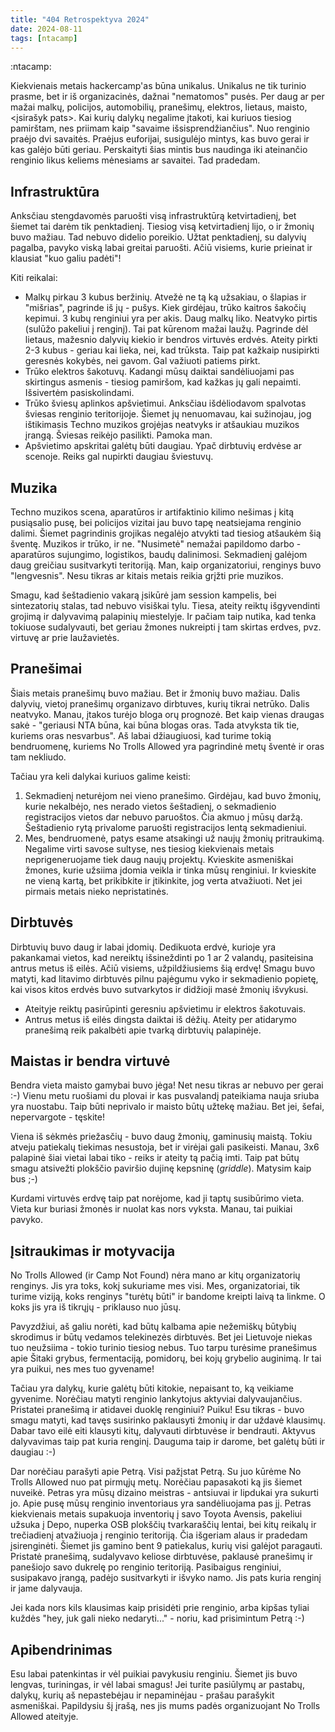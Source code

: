 ```yaml
---
title: "404 Retrospektyva 2024"
date: 2024-08-11
tags: [ntacamp]
---
```


:ntacamp:

Kiekvienais metais hackercamp'as būna unikalus. Unikalus ne tik turinio prasme,
bet ir iš organizacinės, dažnai "nematomos" pusės. Per daug ar per mažai malkų,
policijos, automobilių, pranešimų, elektros, lietaus, maisto, <įsirašyk pats>.
Kai kurių dalykų negalime įtakoti, kai kuriuos tiesiog pamirštam, nes priimam
kaip "savaime išsisprendžiančius". Nuo renginio praėjo dvi savaitės. Praėjus
euforijai, susigulėjo mintys, kas buvo gerai ir kas galėjo būti geriau.
Perskaityti šias mintis bus naudinga iki ateinančio renginio likus keliems
mėnesiams ar savaitei. Tad pradedam.

## Infrastruktūra

Anksčiau stengdavomės paruošti visą infrastruktūrą ketvirtadienį, bet šiemet tai
darėm tik penktadienį. Tiesiog visą ketvirtadienį lijo, o ir žmonių buvo mažiau.
Tad nebuvo didelio poreikio. Užtat penktadienį, su dalyvių pagalba, pavyko viską
labai greitai paruošti. Ačiū visiems, kurie prieinat ir klausiat "kuo galiu
padėti"!

Kiti reikalai:

- Malkų pirkau 3 kubus beržinių. Atvežė ne tą ką užsakiau, o šlapias ir
  "mišrias", pagrinde iš jų - pušys. Kiek girdėjau, trūko kaitros šakočių
  kepimui. 3 kubų renginiui yra per akis. Daug malkų liko. Neatvyko pirtis
  (sulūžo pakeliui į renginį). Tai pat kūrenom mažai laužų. Pagrinde dėl
  lietaus, mažesnio dalyvių kiekio ir bendros virtuvės erdvės. Ateity pirkti 2-3
  kubus - geriau kai lieka, nei, kad trūksta. Taip pat kažkaip nusipirkti
  geresnės kokybės, nei gavom. Gal važiuoti patiems pirkt.
- Trūko elektros šakotuvų. Kadangi mūsų daiktai sandėliuojami pas skirtingus
  asmenis - tiesiog pamiršom, kad kažkas jų gali nepaimti. Išsivertėm
  pasiskolindami.
- Trūko šviesų aplinkos apšvietimui. Anksčiau išdėliodavom spalvotas šviesas
  renginio teritorijoje. Šiemet jų nenuomavau, kai sužinojau, jog ištikimasis
  Techno muzikos grojėjas neatvyks ir atšaukiau muzikos įrangą. Šviesas reikėjo
  pasilikti. Pamoka man.
- Apšvietimo apskritai galėtų būti daugiau. Ypač dirbtuvių erdvėse ar scenoje.
  Reiks gal nupirkti daugiau šviestuvų.

## Muzika

Techno muzikos scena, aparatūros ir artifaktinio kilimo nešimas į kitą
pusiąsalio pusę, bei policijos vizitai jau buvo tapę neatsiejama renginio
dalimi. Šiemet pagrindinis grojikas negalėjo atvykti tad tiesiog atšaukėm šią
šventę. Muzikos ir trūko, ir ne. "Nusimetė" nemažai papildomo darbo - aparatūros
sujungimo, logistikos, baudų dalinimosi. Sekmadienį galėjom daug greičiau
susitvarkyti teritoriją. Man, kaip organizatoriui, renginys buvo "lengvesnis".
Nesu tikras ar kitais metais reikia grįžti prie muzikos.

Smagu, kad šeštadienio vakarą įsikūrė jam session kampelis, bei sintezatorių
stalas, tad nebuvo visiškai tylu. Tiesa, ateity reiktų išgyvendinti grojimą ir
dalyvavimą palapinių miestelyje. Ir pačiam taip nutika, kad tenka tokiuose
sudalyvauti, bet geriau žmones nukreipti į tam skirtas erdves, pvz. virtuvę ar
prie laužavietės.

## Pranešimai

Šiais metais pranešimų buvo mažiau. Bet ir žmonių buvo mažiau. Dalis dalyvių,
vietoj pranešimų organizavo dirbtuves, kurių tikrai netrūko. Dalis neatvyko.
Manau, įtakos turėjo bloga orų prognozė. Bet kaip vienas draugas sakė -
"geriausi NTA būna, kai būna blogas oras. Tada atvyksta tik tie, kuriems oras
nesvarbus". Aš labai džiaugiuosi, kad turime tokią bendruomenę, kuriems No
Trolls Allowed yra pagrindinė metų šventė ir oras tam nekliudo.

Tačiau yra keli dalykai kuriuos galime keisti:

1. Sekmadienį neturėjom nei vieno pranešimo. Girdėjau, kad buvo žmonių, kurie
   nekalbėjo, nes nerado vietos šeštadienį, o sekmadienio registracijos vietos
   dar nebuvo paruoštos. Čia akmuo į mūsų daržą. Šeštadienio rytą privalome
   paruošti registracijos lentą sekmadieniui.
2. Mes, bendruomenė, patys esame atsakingi už naujų žmonių pritraukimą. Negalime
   virti savose sultyse, nes tiesiog kiekvienais metais neprigeneruojame tiek
   daug naujų projektų. Kvieskite asmeniškai žmones, kurie užsiima įdomia
   veikla ir tinka mūsų renginiui. Ir kvieskite ne vieną kartą, bet prikibkite
   ir įtikinkite, jog verta atvažiuoti. Net jei pirmais metais nieko
   nepristatinės.

## Dirbtuvės

Dirbtuvių buvo daug ir labai įdomių. Dedikuota erdvė, kurioje yra pakankamai
vietos, kad nereiktų išsineždinti po 1 ar 2 valandų, pasiteisina antrus metus iš
eilės. Ačiū visiems, užpildžiusiems šią erdvę! Smagu buvo matyti, kad litavimo
dirbtuvės pilnu pajėgumu vyko ir sekmadienio popietę, kai visos kitos erdvės
buvo sutvarkytos ir didžioji masė žmonių išvykusi.

- Ateityje reiktų pasirūpinti geresniu apšvietimu ir elektros šakotuvais.
- Antrus metus iš eilės dingsta daiktai iš dėžių. Ateity per atidarymo pranešimą
  reik pakalbėti apie tvarką dirbtuvių palapinėje.

## Maistas ir bendra virtuvė

Bendra vieta maisto gamybai buvo jėga! Net nesu tikras ar nebuvo per gerai :-)
Vienu metu ruošiami du plovai ir kas pusvalandį pateikiama nauja sriuba yra
nuostabu. Taip būti neprivalo ir maisto būtų užtekę mažiau. Bet jei, šefai,
nepervargote - tęskite!

Viena iš sėkmės priežasčių - buvo daug žmonių, gaminusių maistą. Tokiu atveju
patiekalų tiekimas nesustoja, bet ir virėjai gali pasikeisti. Manau, 3x6
palapinė šiai vietai labai tiko - reiks ir ateity tą pačią imti. Taip pat būtų
smagu atsivežti plokščio paviršio dujinę kepsninę (*griddle*). Matysim kaip bus
;-)

Kurdami virtuvės erdvę taip pat norėjome, kad ji taptų susibūrimo vieta. Vieta
kur buriasi žmonės ir nuolat kas nors vyksta. Manau, tai puikiai pavyko.

## Įsitraukimas ir motyvacija

No Trolls Allowed (ir Camp Not Found) nėra mano ar kitų organizatorių
renginys. Jis yra toks, kokį sukuriame mes visi. Mes, organizatoriai, tik turime
viziją, koks renginys "turėtų būti" ir bandome kreipti laivą ta linkme. O koks
jis yra iš tikrųjų - priklauso nuo jūsų.

Pavyzdžiui, aš galiu norėti, kad būtų kalbama apie nežemiškų būtybių skrodimus
ir būtų vedamos telekinezės dirbtuvės. Bet jei Lietuvoje niekas tuo neužsiima -
tokio turinio tiesiog nebus. Tuo tarpu turėsime pranešimus apie Šitaki grybus,
fermentaciją, pomidorų, bei kojų grybelio auginimą. Ir tai yra puikui, nes mes
tuo gyvename!

Tačiau yra dalykų, kurie galėtų būti kitokie, nepaisant to, ką veikiame
gyvenime. Norėčiau matyti renginio lankytojus aktyviai dalyvaujančius. Pristatei
pranešimą ir atidavei duoklę renginiui? Puiku! Esu tikras - buvo smagu matyti,
kad tavęs susirinko paklausyti žmonių ir dar uždavė klausimų. Dabar tavo
eilė eiti klausyti kitų, dalyvauti dirbtuvėse ir bendrauti. Aktyvus dalyvavimas
taip pat kuria renginį. Dauguma taip ir darome, bet galėtų būti ir daugiau :-)

Dar norėčiau parašyti apie Petrą. Visi pažįstat Petrą. Su juo kūrėme No Trolls
Allowed nuo pat pirmųjų metų. Norėčiau papasakoti ką jis šiemet nuveikė.
Petras yra mūsų dizaino meistras - antsiuvai ir lipdukai yra sukurti jo. Apie
pusę mūsų renginio inventoriaus yra sandėliuojama pas jį. Petras kiekvienais
metais supakuoja inventorių į savo Toyota Avensis, pakeliui užsuka į Depo,
nuperka OSB plokščių tvarkaraščių lentai, bei kitų reikalų ir trečiadienį
atvažiuoja į renginio teritoriją. Čia išgeriam alaus ir pradedam įsirenginėti.
Šiemet jis gamino bent 9 patiekalus, kurių visi galėjot paragauti. Pristatė
pranešimą, sudalyvavo keliose dirbtuvėse, paklausė pranešimų ir panešiojo savo
dukrelę po renginio teritoriją. Pasibaigus renginiui, susipakavo įrangą, padėjo
susitvarkyti ir išvyko namo. Jis pats kuria renginį ir jame dalyvauja.

Jei kada nors kils klausimas kaip prisidėti prie renginio, arba kipšas tyliai
kuždės "hey, juk gali nieko nedaryti..." - noriu, kad prisimintum Petrą :-)

## Apibendrinimas

Esu labai patenkintas ir vėl puikiai pavykusiu renginiu. Šiemet jis buvo
lengvas, turiningas, ir vėl labai smagus! Jei turite pasiūlymų ar pastabų,
dalykų, kurių aš nepastebėjau ir nepaminėjau - prašau parašykit asmeniškai.
Papildysiu šį įrašą, nes jis mums padės organizuojant No Trolls Allowed
ateityje.
